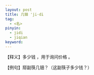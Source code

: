 ```yaml
---
layout: post
title: 几钿 'ji·di
tag:
  - <名>
pinyin: 
  - jidi
  - jiqian
keyword: 
---
```



【释义】多少钱 ，用于询问价格 。                         
            
【例句】搿副筷几钿？（这副筷子多少钱？）          
        
          
